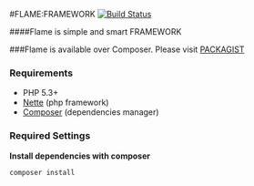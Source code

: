 #FLAME:FRAMEWORK [![Build Status](https://travis-ci.org/flame-org/Framework.png?branch=master)](https://travis-ci.org/flame-org/Framework)

####Flame is simple and smart FRAMEWORK

###Flame is available over Composer. Please visit [PACKAGIST](http://packagist.org/packages/flame/framework)

### Requirements
* PHP 5.3+
* [Nette](http://nette.org/) (php framework)
* [Composer](http://getcomposer.org/) (dependencies manager)

### Required Settings
**Install dependencies with composer**

	composer install